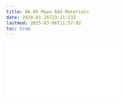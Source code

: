 ```yaml
---
title: 08.05 Maya Add Materials
date: 2020-01-26T23:11:13Z
lastmod: 2025-03-06T11:57:02
toc: true
---
```


![Link to included file content](../../../../3d-modeling/maya/add-materials-maya.md)
